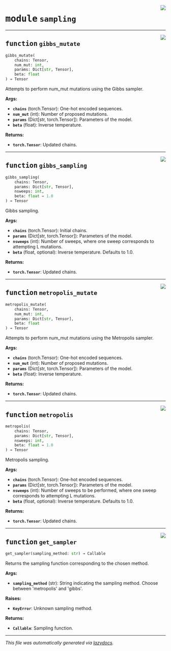 <!-- markdownlint-disable -->

<a href="https://github.com/spqb/adabmDCApy/tree/main/adabmDCA/adabmDCA/sampling.py#L0"><img align="right" style="float:right;" src="https://img.shields.io/badge/-source-cccccc?style=flat-square"></a>

# <kbd>module</kbd> `sampling`





---

<a href="https://github.com/spqb/adabmDCApy/tree/main/adabmDCA/adabmDCA/sampling.py#L8"><img align="right" style="float:right;" src="https://img.shields.io/badge/-source-cccccc?style=flat-square"></a>

## <kbd>function</kbd> `gibbs_mutate`

```python
gibbs_mutate(
    chains: Tensor,
    num_mut: int,
    params: Dict[str, Tensor],
    beta: float
) → Tensor
```

Attempts to perform num_mut mutations using the Gibbs sampler. 



**Args:**
 
 - <b>`chains`</b> (torch.Tensor):  One-hot encoded sequences. 
 - <b>`num_mut`</b> (int):  Number of proposed mutations. 
 - <b>`params`</b> (Dict[str, torch.Tensor]):  Parameters of the model. 
 - <b>`beta`</b> (float):  Inverse temperature. 



**Returns:**
 
 - <b>`torch.Tensor`</b>:  Updated chains. 


---

<a href="https://github.com/spqb/adabmDCApy/tree/main/adabmDCA/adabmDCA/sampling.py#L37"><img align="right" style="float:right;" src="https://img.shields.io/badge/-source-cccccc?style=flat-square"></a>

## <kbd>function</kbd> `gibbs_sampling`

```python
gibbs_sampling(
    chains: Tensor,
    params: Dict[str, Tensor],
    nsweeps: int,
    beta: float = 1.0
) → Tensor
```

Gibbs sampling. 



**Args:**
 
 - <b>`chains`</b> (torch.Tensor):  Initial chains. 
 - <b>`params`</b> (Dict[str, torch.Tensor]):  Parameters of the model. 
 - <b>`nsweeps`</b> (int):  Number of sweeps, where one sweep corresponds to attempting L mutations. 
 - <b>`beta`</b> (float, optional):  Inverse temperature. Defaults to 1.0. 



**Returns:**
 
 - <b>`torch.Tensor`</b>:  Updated chains. 


---

<a href="https://github.com/spqb/adabmDCApy/tree/main/adabmDCA/adabmDCA/sampling.py#L92"><img align="right" style="float:right;" src="https://img.shields.io/badge/-source-cccccc?style=flat-square"></a>

## <kbd>function</kbd> `metropolis_mutate`

```python
metropolis_mutate(
    chains: Tensor,
    num_mut: int,
    params: Dict[str, Tensor],
    beta: float
) → Tensor
```

Attempts to perform num_mut mutations using the Metropolis sampler. 



**Args:**
 
 - <b>`chains`</b> (torch.Tensor):  One-hot encoded sequences. 
 - <b>`num_mut`</b> (int):  Number of proposed mutations. 
 - <b>`params`</b> (Dict[str, torch.Tensor]):  Parameters of the model. 
 - <b>`beta`</b> (float):  Inverse temperature. 



**Returns:**
 
 - <b>`torch.Tensor`</b>:  Updated chains. 


---

<a href="https://github.com/spqb/adabmDCApy/tree/main/adabmDCA/adabmDCA/sampling.py#L121"><img align="right" style="float:right;" src="https://img.shields.io/badge/-source-cccccc?style=flat-square"></a>

## <kbd>function</kbd> `metropolis`

```python
metropolis(
    chains: Tensor,
    params: Dict[str, Tensor],
    nsweeps: int,
    beta: float = 1.0
) → Tensor
```

Metropolis sampling. 



**Args:**
 
 - <b>`chains`</b> (torch.Tensor):  One-hot encoded sequences. 
 - <b>`params`</b> (Dict[str, torch.Tensor]):  Parameters of the model. 
 - <b>`nsweeps`</b> (int):  Number of sweeps to be performed, where one sweep corresponds to attempting L mutations. 
 - <b>`beta`</b> (float, optional):  Inverse temperature. Defaults to 1.0. 



**Returns:**
 
 - <b>`torch.Tensor`</b>:  Updated chains. 


---

<a href="https://github.com/spqb/adabmDCApy/tree/main/adabmDCA/adabmDCA/sampling.py#L146"><img align="right" style="float:right;" src="https://img.shields.io/badge/-source-cccccc?style=flat-square"></a>

## <kbd>function</kbd> `get_sampler`

```python
get_sampler(sampling_method: str) → Callable
```

Returns the sampling function corresponding to the chosen method. 



**Args:**
 
 - <b>`sampling_method`</b> (str):  String indicating the sampling method. Choose between 'metropolis' and 'gibbs'. 



**Raises:**
 
 - <b>`KeyError`</b>:  Unknown sampling method. 



**Returns:**
 
 - <b>`Callable`</b>:  Sampling function. 




---

_This file was automatically generated via [lazydocs](https://github.com/ml-tooling/lazydocs)._
